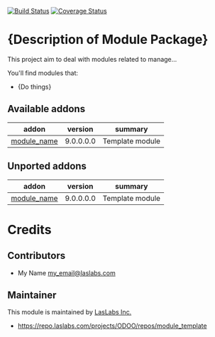 [![Build Status](https://travis-ci.org/laslabs/odoo-module_template.svg?branch=9.0)](https://travis-ci.org/laslabs/odoo-module_template)
[![Coverage Status](https://coveralls.io/repos/laslabs/odoo-module_template/badge.png?branch=9.0)](https://coveralls.io/r/LasLabs/odoo-module_template)

{Description of Module Package}
=============================

This project aim to deal with modules related to manage...

You'll find modules that:

 - {Do things}
 
[//]: # (addons)
Available addons
----------------
addon | version | summary
--- | --- | ---
[module_name](module_name/) | 9.0.0.0.0 | Template module


Unported addons
---------------
addon | version | summary
--- | --- | ---
[module_name](module_name/) | 9.0.0.0.0 | Template module


[//]: # (end addons)

Credits
=======

Contributors
------------

* My Name <my_email@laslabs.com>

Maintainer
----------

This module is maintained by [LasLabs Inc.](https://laslabs.com)

* https://repo.laslabs.com/projects/ODOO/repos/module_template
